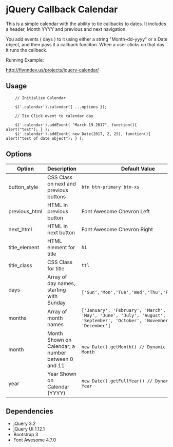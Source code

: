 jQuery Callback Calendar
========================

This is a simple calendar with the ability to tie callbacks to dates.
It includes a header, Month YYYY and previous and next navigation.

You add events ( days ) to it using either a string "Month-dd-yyyy" or a
Date object, and then pass it a callback funciton.  When a user clicks on
that day it runs the callback.

Running Example:

http://flynndev.us/projects/jquery-calendar/

Usage
-----
```
    // Initialize Calendar

    $('.calendar').calendar({ ...options });

    // Tie Click event to calendar day

    $('.calendar').addEvent( "March-19-2017", function(){ alert("test"); } );
    $('.calendar').addEvent( new Date(2017, 2, 25), function(){ alert("test of date object"); } );

```

Options
-------

| Option | Description | Default Value |
| --- | --- | --- |
| button_style | CSS Class on next and previous buttons | `btn btn-primary btn-xs` |
| previous_html | HTML in previous button | Font Awesome Chevron Left |
| next_html | HTML in next button | Font Awesome Chevron Right |
| title_element | HTML element for title | `h1` |
| title_class | CSS Class for title | `ttl` |
| days | Array of day names, starting with Sunday | ` ['Sun','Mon','Tue','Wed','Thu','Fri','Sat']` |
| months | Array of month names | `['January', 'February', 'March', 'April', 'May', 'June', 'July', 'August', 'September', 'October', 'November', 'December']` |
| month | Month Shown on Calendar; a number between 0 and 11 | `new Date().getMonth() // Dynamic Current Month` |
| year | Year Shown on Calendar (YYYY) | `new Date().getFullYear() // Dynamic Current Year` |


Dependencies
------------
- jQuery 3.2
- jQuery UI 1.12.1
- Bootstrap 3
- Font Awesome 4.7.0